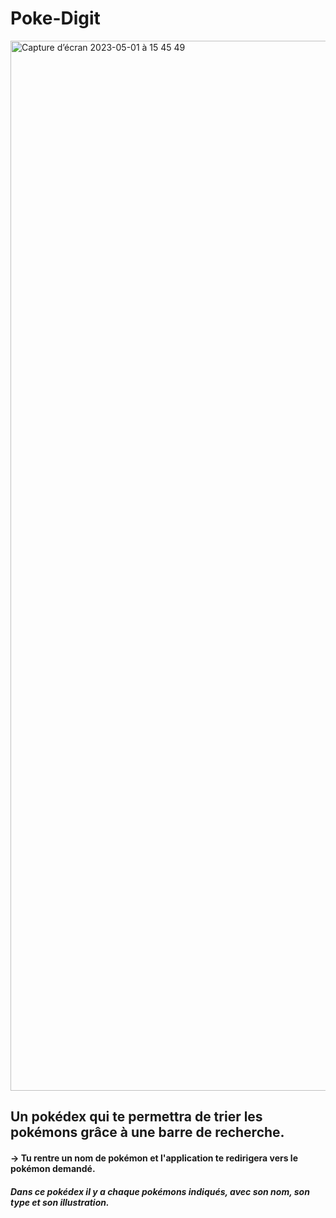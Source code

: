 # Poke-Digit

<img width="1680" alt="Capture d’écran 2023-05-01 à 15 45 49" src="https://user-images.githubusercontent.com/105114575/235460439-73957d29-1219-4436-a07b-43a5d93fff19.png">

## Un pokédex qui te permettra de trier les pokémons grâce à une barre de recherche.

#### -> Tu rentre un nom de pokémon et l'application te redirigera vers le pokémon demandé.

##### Dans ce pokédex il y a chaque pokémons indiqués, avec son nom, son type et son illustration.


